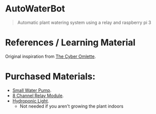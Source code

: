 # AutoWaterBot
> Automatic plant watering system using a relay and raspberry pi 3

# References / Learning Material
Original inspiration from [The Cyber Omlette](http://www.cyber-omelette.com/2017/09/automated-plant-watering.html).

# Purchased Materials:
- [Small Water Pump](http://www.cyber-omelette.com/2017/09/automated-plant-watering.html).
- [8 Channel Relay Module](http://www.cyber-omelette.com/2017/09/automated-plant-watering.html).
- [Hydroponic Light](http://www.cyber-omelette.com/2017/09/automated-plant-watering.html).
    - Not needed if you aren't growing the plant indoors
